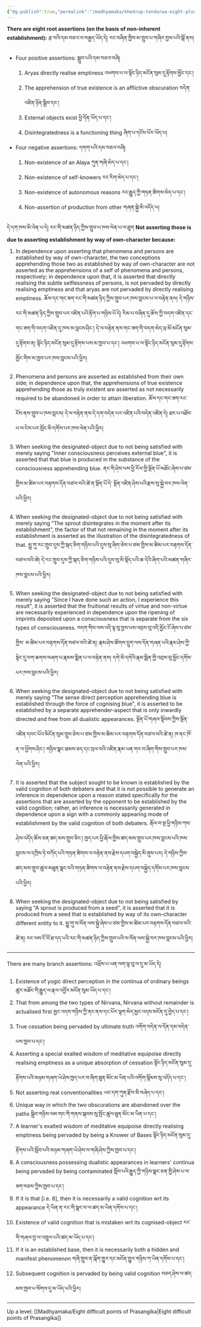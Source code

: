 ```yaml
---
{"dg-publish":true,"permalink":"/madhyamaka/khedrup-tendarwa-eight-plus-twelve-difficult-points/"}
---
```


**There are eight root assertions (on the basis of non-inherent establishment):** 
རྩ་བའི་དམ་བཅའ་ལ་བརྒྱད་ཡོད་དེ། རང་བཞིན་གྱིས་མ་གྲུབ་པ་གཞིར་བྱས་པའི་སྒོ་ནས།
- Four positive assertions: སྒྲུབ་པའི་དམ་བཅའ་བཞི།
	1. Aryas directly realise emptiness འཕགས་པ་ལ་སྟོང་ཉིད་མངོན་སུམ་དུ་རྟོགས་མྱོང་དང༌།
	2. The apprehension of true existence is an afflictive obscuration བདེན་འཛིན་ཉོན་སྒྲིབ་དང༌།
	3. External objects exist ཕྱི་དོན་ཡོད་པ་དང༌།
	4. Disintegratedness is a functioning thing ཞིག་པ་དངོས་པོར་ཡོད་པ།
- Four negative assertions: དགག་པའི་དམ་བཅའ་བཞི།
	1. Non-existence of an Alaya ཀུན་གཞི་མེད་པ་དང༌།
	2. Non-existence of self-knowers རང་རིག་མེད་པ་དང༌།
	3. Non-existence of autonomous reasons རང་རྒྱུད་ཀྱི་གཏན་ཚིགས་མེད་པ་དང༌།
	4. Non-assertion of production from other གཞན་སྐྱེ་མི་འདོད་པ།

དེ་དག་ཁས་མི་ལེན་པ་དེ། རང་གི་མཚན་ཉིད་ཀྱིས་གྲུབ་པ་ཁས་ལེན་པ་ལ་ཐུག
**Not asserting those is due to asserting establishment by way of own-character because:**
1. In dependence upon asserting that phenomena and persons are established by way of own-character, the two conceptions apprehending those two as established by way of own-character are not asserted as the apprehensions of a self of phenomena and persons, respectively; in dependence upon that, it is asserted that directly realising the subtle selflessness of persons, is not pervaded by directly realising emptiness and that aryas are not pervaded by directly realising emptiness.
   ཆོས་དང་གང་ཟག་རང་གི་མཚན་ཉིད་ཀྱིས་གྲུབ་པར་ཁས་བླངས་པ་ལ་བརྟེན་ནས། དེ་གཉིས་རང་གི་མཚན་ཉིད་ཀྱིས་གྲུབ་པར་འཛིན་པའི་རྟོག་པ་གཉིས་པོ་དེ།
   རིམ་པ་བཞིན་དུ་ཆོས་ཀྱི་བདག་འཛིན་དང་གང་ཟག་གི་བདག་འཛིན་དུ་ཁས་མ་བླངས་ཤིང༌། དེ་ལ་བརྟེན་ནས་གང་ཟག་གི་བདག་མེད་ཕྲ་མོ་མངོན་སུམ་དུ་རྟོགས་ན། 
   སྟོང་ཉིད་མངོན་སུམ་དུ་རྟོགས་པས་མ་ཁྱབ་པ་དང༌། འཕགས་པ་ལ་སྟོང་ཉིད་མངོན་སུམ་དུ་རྟོགས་མྱོང་གིས་མ་ཁྱབ་པར་ཁས་བླངས་པའི་ཕྱིར། <br><br>
2. Phenomena and persons are asserted as established from their own side; in dependence upon that, the apprehensions of true existence apprehending those as truly existent are asserted as not necessarily required to be abandoned in order to attain liberation. ཆོས་དང་གང་ཟག་རང་ངོས་ནས་གྲུབ་པ་ཁས་བླངས། 
   དེ་ལ་བརྟེན་ནས་དེ་དག་བདེན་པར་འཛིན་པའི་བདེན་འཛིན་དེ། ཐར་པ་འཐོབ་པ་ལ་ངེས་པར་སྤོང་མི་དགོས་པར་ཁས་ལེན་པའི་ཕྱིར།<br><br>
3. When seeking the designated-object due to not being satisfied with merely saying "Inner consciousness perceives external blue", it is asserted that that blue is produced in the substance of the consciousness apprehending blue. ནང་གི་ཤེས་པས་ཕྱི་རོལ་གྱི་སྔོན་པོ་མཐོང་ཞེས་པ་ཙམ་གྱིས་མ་ཚིམ་པར་བརྟགས་དོན་བཙལ་བའི་ཚེ་ན་སྔོན་པོ་དེ་
   སྔོན་འཛིན་ཤེས་པའི་རྫས་སུ་སྐྱེ་བར་ཁས་ལེན་པའི་ཕྱིར།<br><br>
4. When seeking the designated-object due to not being satisfied with merely saying "The sprout disintegrates in the moment after its establishment", the factor of that not remaining in the moment after its establishment is asserted as the illustration of the disintegratedness of that.
   མྱུ་གུ་རང་གྲུབ་དུས་ཀྱི་སྐད་ཅིག་གཉིས་པའི་དུས་སུ་ཞིག་ཅེས་པ་ཙམ་གྱིས་མ་ཚིམ་པར་བརྟགས་དོན་བཙལ་བའི་ཚེ། 
   དེ་རང་གྲུབ་དུས་ཀྱི་སྐད་ཅིག་གཉིས་པའི་དུས་སུ་མི་སྡོད་པའི་ཆ་དེའི་ཞིག་པའི་མཚན་གཞིར་ཁས་བླངས་པའི་ཕྱིར།<br><br>
5. When seeking the designated-object due to not being satisfied with merely saying "Since I have done such an action, I experience this result", it is asserted that the fruitional results of virtue and non-virtue are necessarily experienced in dependence upon the ripening of imprints deposited upon a consciousness that is separate from the six types of consciousness. བདག་གིས་ལས་འདི་ལྟ་བུ་བྱས་པས་འབྲས་བུ་འདི་མྱོང་ངོ་ཞེས་པ་ཙམ་གྱིས་
   མ་ཚིམ་པར་བརྟགས་དོན་བཙལ་བའི་ཚེ་ན། རྣམ་ཤེས་ཚོགས་དྲུག་ལས་དོན་གཞན་པའི་རྣམ་ཤེས་ཀྱི་སྟེང་དུ་བག་ཆགས་བཞག་པ་རྣམས་སྨིན་པ་ལ་བརྟེན་ནས། 
   དགེ་མི་དགེའི་རྣམ་སྨིན་གྱི་འབྲས་བུ་མྱོང་དགོས་པར་ཁས་བླངས་པའི་ཕྱིར།<br><br>
6. When seeking the designated-object due to not being satisfied with merely saying "The sense direct perception apprehending blue is established through the force of cognising blue", it is asserted to be established by a separate apprehender-aspect that is only inwardly directed and free from all dualistic appearances. སྔོན་པོ་གཞལ་སྟོབས་ཀྱིས་སྔོན་འཛིན་དབང་པོའ་ིམངོན་སུམ་གྲུབ་ཅེས་པ་ཙམ་གྱིས་མ་ཚིམ་པར་བརྟགས་དོན་བཙལ་བའི་ཚེ་ན། 
   ཁ་ནང་ཁོ་ན་ལ་ཕྱོགས་ཤིང༌། གཉིས་སྣང་ཐམས་ཅད་དང་བྲལ་བའི་འཛིན་རྣམ་ཡན་གར་བ་ཞིག་གིས་གྲུབ་པར་ཁས་ལེན་པའི་ཕྱིར།<br><br>
7. It is asserted that the subject sought to be known is established by the valid cognition of both debaters and that it is not possible to generate an inference in dependence upon a reason stated specifically for the assertions that are asserted by the opponent to be established by the valid cognition; rather, an inference is necessarily generated in dependence upon a sign with a commonly appearing mode of establishment by the valid cognition of both debaters. རྒོལ་བ་སྔ་ཕྱི་གཉིས་ཀས་ཤེས་འདོད་ཆོས་ཅན་ཚད་མས་གྲུབ་ཅིང༌། 
   ཁྱད་པར་ཕྱི་རྒོལ་གྱིས་ཚད་མས་གྲུབ་པར་ཁས་བླངས་པའི་ཁས་བླངས་ལ་དཀྲིས་ཏེ་བཀོད་པའི་གཏན་ཚིགས་ལ་བརྟེན་ནས་རྗེས་དཔག་བསྐྱེད་མི་ནུས་པར། 
   དེ་གཉིས་ཀྱིས་ཚད་མས་གྲུབ་ཚུལ་མཐུན་སྣང་བའི་གཏན་ཚིགས་ལ་བརྟེན་ནས་རྗེས་དཔག་བསྐྱེད་དགོས་པར་ཁས་བླངས་པའི་ཕྱིར།<br><br>
8. When seeking the designated-object due to not being satisfied by saying "A sprout is produced from a seed", it is asserted that it is produced from a seed that is established by way of its own-character different entity to it. མྱུ་གུ་ས་བོན་ལས་སྐྱེ་ཞེས་པ་ཙམ་གྱིས་མ་ཚིམ་པར་བརྟགས་དོན་བཙལ་བའི་ཚེ་ན། 
   རང་ལས་ངོ་བོ་ཐ་དད་པའི་རང་གི་མཚན་ཉིད་ཀྱིས་གྲུབ་པའི་ས་བོན་ལས་སྐྱེ་བར་ཁས་བླངས་པའི་ཕྱིར།


---
There are many branch assertions: འཕྲོས་པ་ཡན་ལག་ལྟ་བུ་ལ་དུ་མ་ཡོད་དེ།
1. Existence of yogic direct perception in the continua of ordinary beings
   ཚུར་མཐོང་གི་རྒྱུད་ལ་རྣལ་འབྱོར་མངོན་སུམ་ཡོད་པ་དང༌།
2. That from among the two types of Nirvana, Nirvana without remainder is actualised first
   མྱང་འདས་གཉིས་ཀྱི་ནང་ནས་དང་པོར་ལྷག་མེད་མྱང་འདས་མངོན་དུ་བྱེད་པ་དང༌།
3. True cessation being pervaded by ultimate truth འགོག་བདེན་ལ་དོན་དམ་བདེན་པས་ཁྱབ་པ་དང༌།
4. Asserting a special exalted wisdom of meditative equipoise directly realising emptiness as a unique absorption of cessation སྟོང་ཉིད་མངོན་སུམ་དུ་རྟོགས་པའི་མཉམ་གཞག་ཡེ་ཤེས་ཁྱད་པར་བ་ཞིག་ཐུན་མོང་མ་ཡིན་པའི་འགོག་སྙོམས་སུ་འདོད་པ་དང༌།
5. Not asserting real conventionalities ཡང་དག་ཀུན་རྫོབ་མི་བཞེད་པ་དང༌།
6. Unique way in which the two obscurations are abandoned over the paths
   སྒྲིབ་གཉིས་ལམ་གང་གི་གནས་སྐབས་སུ་སྤོང་ཚུལ་ཐུན་མོང་མ་ཡིན་པ་དང༌།
7. A learner's exalted wisdom of meditative equipoise directly realising emptiness being pervaded by being a Knower of Bases སྟོང་ཉིད་མངོན་སུམ་དུ་རྟོགས་པའི་སློབ་པའི་མཉམ་གཞག་ཡེ་ཤེས་ལ་གཞི་ཤེས་ཀྱིས་ཁྱབ་པ་དང༌།
8. A consciousness possessing dualistic appearances in learners' continua being pervaded by being contaminated སློབ་པའི་རྒྱུད་ཀྱི་གཉིས་སྣང་ཅན་གྱི་ཤེས་པ་ལ་ཟག་བཅས་ཀྱིས་ཁྱབ་པ་དང༌།
9. If it is that [i.e. 8], then it is necessarily a valid cognition wrt its appearance
   དེ་ཡིན་ན་རང་གི་སྣང་བ་ལ་ཚད་མ་ཡིན་དགོས་པ་དང༌།
10. Existence of valid cognition that is mistaken wrt its cognised-object 
    རང་གི་གཞལ་བྱ་ལ་འཁྲུལ་པའི་ཚད་མ་ཡོད་པ་དང༌།
11. If it is an established base, then it is necessarily both a hidden and manifest phenomenon
    གཞི་གྲུབ་ན་ལྐོག་གྱུར་དང་མངོན་གྱུར་གཉིས་ཀ་ཡིན་དགོས་པ་དང༌།
12. Subsequent cognition is pervaded by being valid cognition བཅད་ཤེས་ལ་ཚད་མས་ཁྱབ་པ་སོགས་དུ་མ་ཡོད་པའི་ཕྱིར།


 


---
Up a level: [[Madhyamaka/Eight difficult points of Prasangika\|Eight difficult points of Prasangika]]